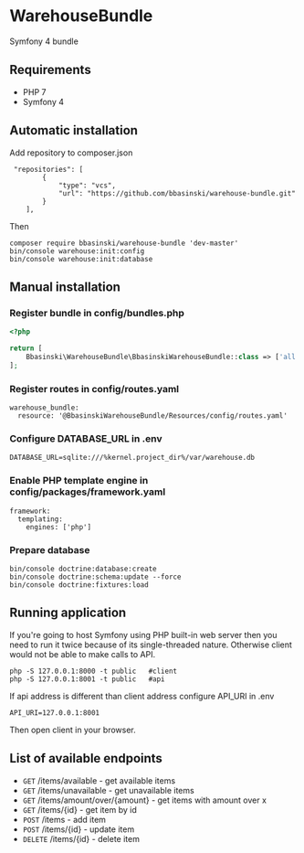 WarehouseBundle
===============
Symfony 4 bundle

Requirements
------------
* PHP 7
* Symfony 4

Automatic installation
----------------------
Add repository to composer.json
```
 "repositories": [
        {
            "type": "vcs",
            "url": "https://github.com/bbasinski/warehouse-bundle.git"
        }
    ],
```
Then
```
composer require bbasinski/warehouse-bundle 'dev-master'
bin/console warehouse:init:config
bin/console warehouse:init:database
```


Manual installation
------
### Register bundle in config/bundles.php
```php
<?php

return [
    Bbasinski\WarehouseBundle\BbasinskiWarehouseBundle::class => ['all' => true]
];
```

### Register routes in config/routes.yaml
```
warehouse_bundle:
  resource: '@BbasinskiWarehouseBundle/Resources/config/routes.yaml'
```

### Configure DATABASE_URL in .env
```
DATABASE_URL=sqlite:///%kernel.project_dir%/var/warehouse.db
```

### Enable PHP template engine in config/packages/framework.yaml
```
framework:
  templating:
    engines: ['php']
```

### Prepare database
```
bin/console doctrine:database:create
bin/console doctrine:schema:update --force
bin/console doctrine:fixtures:load
```

Running application
-----------
If you're going to host Symfony using PHP built-in web server then you need to run it twice
because of its single-threaded nature. Otherwise client would not be able to make calls to API.

```
php -S 127.0.0.1:8000 -t public   #client
php -S 127.0.0.1:8001 -t public   #api
```

If api address is different than client address configure API_URI in .env
```
API_URI=127.0.0.1:8001
```

Then open client in your browser.

List of available endpoints
---------------------------
* `GET` /items/available - get available items
* `GET` /items/unavailable - get unavailable items
* `GET` /items/amount/over/{amount} - get items with amount over x
* `GET` /items/{id} - get item by id
* `POST` /items - add item
* `POST` /items/{id} - update item
* `DELETE` /items/{id} - delete item
